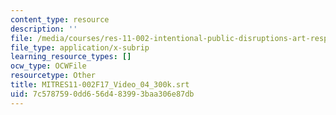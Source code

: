 ```yaml
---
content_type: resource
description: ''
file: /media/courses/res-11-002-intentional-public-disruptions-art-responsibility-and-pedagogy-fall-2017/7c5787590dd656d483993baa306e87db_MITRES11-002F17_Video_04_300k.vtt
file_type: application/x-subrip
learning_resource_types: []
ocw_type: OCWFile
resourcetype: Other
title: MITRES11-002F17_Video_04_300k.srt
uid: 7c578759-0dd6-56d4-8399-3baa306e87db
---
```

